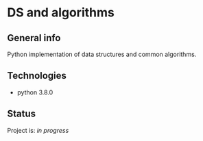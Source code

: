 # DS and algorithms

## General info
Python implementation of data structures and common algorithms.

## Technologies
* python 3.8.0

## Status
Project is: _in progress_

